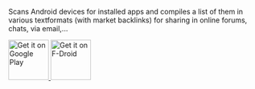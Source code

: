 Scans Android devices for installed apps and compiles a list of them 
in various textformats (with market backlinks) for sharing in online
forums, chats, via email,...

<p align="left">
<a href="https://play.google.com/store/apps/details?id=de.onyxbits.listmyapps">
    <img alt="Get it on Google Play"
        height="80"
        src="https://play.google.com/intl/en_us/badges/images/generic/en_badge_web_generic.png" />
</a>  
<a href="https://f-droid.org/en/packages/de.onyxbits.listmyapps/">
    <img alt="Get it on F-Droid"
        height="80"
        src="https://f-droid.org/badge/get-it-on.png" />
        </a>
        </p>

